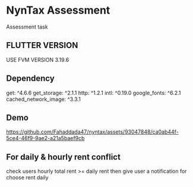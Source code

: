 
# NynTax Assessment 

Assessment task





## FLUTTER VERSION
USE FVM VERSION 3.19.6
## Dependency 
  get: ^4.6.6 
  get_storage: ^2.1.1
  http: ^1.2.1
  intl: ^0.19.0
  google_fonts: ^6.2.1
  cached_network_image: ^3.3.1
## Demo

https://github.com/Fahaddada47/nyntax/assets/93047848/ca0ab44f-5ce4-46f9-9ae2-a21a5baef9cb


## For daily & hourly rent conflict


check users hourly total rent >= daily rent
then give user a notification for choose rent daily
 
